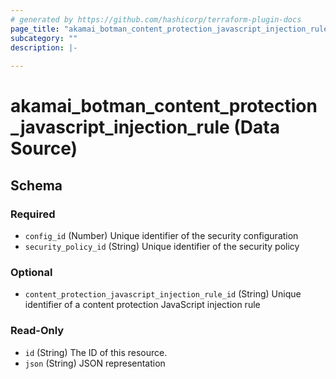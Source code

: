 ```yaml
---
# generated by https://github.com/hashicorp/terraform-plugin-docs
page_title: "akamai_botman_content_protection_javascript_injection_rule Data Source - akamai"
subcategory: ""
description: |-
  
---
```


# akamai_botman_content_protection_javascript_injection_rule (Data Source)





<!-- schema generated by tfplugindocs -->
## Schema

### Required

- `config_id` (Number) Unique identifier of the security configuration
- `security_policy_id` (String) Unique identifier of the security policy

### Optional

- `content_protection_javascript_injection_rule_id` (String) Unique identifier of a content protection JavaScript injection rule

### Read-Only

- `id` (String) The ID of this resource.
- `json` (String) JSON representation
